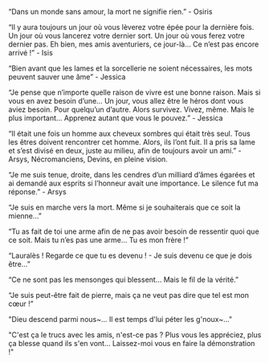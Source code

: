 “Dans un monde sans amour, la mort ne signifie rien.” - Osiris

“Il y aura toujours un jour où vous lèverez votre épée pour la dernière fois. Un jour où vous lancerez votre dernier sort. Un jour où vous ferez votre dernier pas. Eh bien, mes amis aventuriers, ce jour-là… Ce n’est pas encore arrivé !” - Isis

“Bien avant que les lames et la sorcellerie ne soient nécessaires, les mots peuvent sauver une âme” - Jessica

“Je pense que n’importe quelle raison de vivre est une bonne raison. Mais si vous en avez besoin d’une… Un jour, vous allez être le héros dont vous aviez besoin. Pour quelqu’un d’autre. Alors survivez. Vivez, même. Mais le plus important… Apprenez autant que vous le pouvez.” - Jessica

“Il était une fois un homme aux cheveux sombres qui était très seul. Tous les êtres doivent rencontrer cet homme. Alors, ils l’ont fuit. Il a pris sa lame et s’est divisé en deux, juste au milieu, afin de toujours avoir un ami.” - Arsys, Nécromanciens, Devins, en pleine vision.

“Je me suis tenue, droite, dans les cendres d’un milliard d’âmes égarées et ai demandé aux esprits si l’honneur avait une importance. Le silence fut ma réponse.” - Arsys

  

“Je suis en marche vers la mort. Même si je souhaiterais que ce soit la mienne…”

“Tu as fait de toi une arme afin de ne pas avoir besoin de ressentir quoi que ce soit. Mais tu n’es pas une arme… Tu es mon frère !”

“Lauralès ! Regarde ce que tu es devenu ! - Je suis devenu ce que je dois être…”

“Ce ne sont pas les mensonges qui blessent… Mais le fil de la vérité.”

“Je suis peut-être fait de pierre, mais ça ne veut pas dire que tel est mon cœur !”

"Dieu descend parmi nous~... Il est temps d'lui péter les g'noux~..."

"C'est ça le trucs avec les amis, n'est-ce pas ? Plus vous les appréciez, plus ça blesse quand ils s'en vont... Laissez-moi vous en faire la démonstration !"